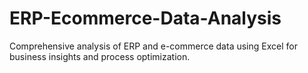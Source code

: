 # ERP-Ecommerce-Data-Analysis
Comprehensive analysis of ERP and e-commerce data using Excel for business insights and process optimization.
